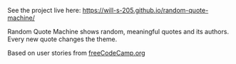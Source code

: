 See the project live here: https://will-s-205.github.io/random-quote-machine/

Random Quote Machine shows random, meaningful quotes and its authors. Every new quote changes the theme.

Based on user stories from [freeCodeCamp.org](https://www.freecodecamp.org/learn/front-end-development-libraries/front-end-development-libraries-projects/build-a-random-quote-machine)
